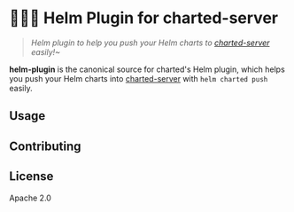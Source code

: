 # 🐻‍❄️🌺 Helm Plugin for charted-server
> *Helm plugin to help you push your Helm charts to [charted-server](https://github.com/charted-dev/charted) easily!~*

**helm-plugin** is the canonical source for charted's Helm plugin, which helps you push your Helm charts into [charted-server](https://github.com/charted-dev/charted) with `helm charted push` easily.

## Usage
## Contributing
## License
Apache 2.0
